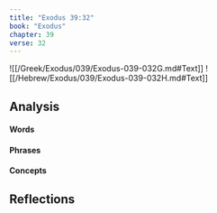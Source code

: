 ```yaml
---
title: "Exodus 39:32"
book: "Exodus"
chapter: 39
verse: 32
---
```

![[/Greek/Exodus/039/Exodus-039-032G.md#Text]]
![[/Hebrew/Exodus/039/Exodus-039-032H.md#Text]]

## Analysis

#### Words

#### Phrases

#### Concepts

## Reflections
